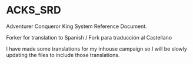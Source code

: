 # ACKS_SRD
Adventurer Conqueror King System Reference Document. 

Forker for translation to Spanish / Fork para traducción al Castellano

I have made some translations for my inhouse campaign so I will be slowly updating the files to include those translations.

